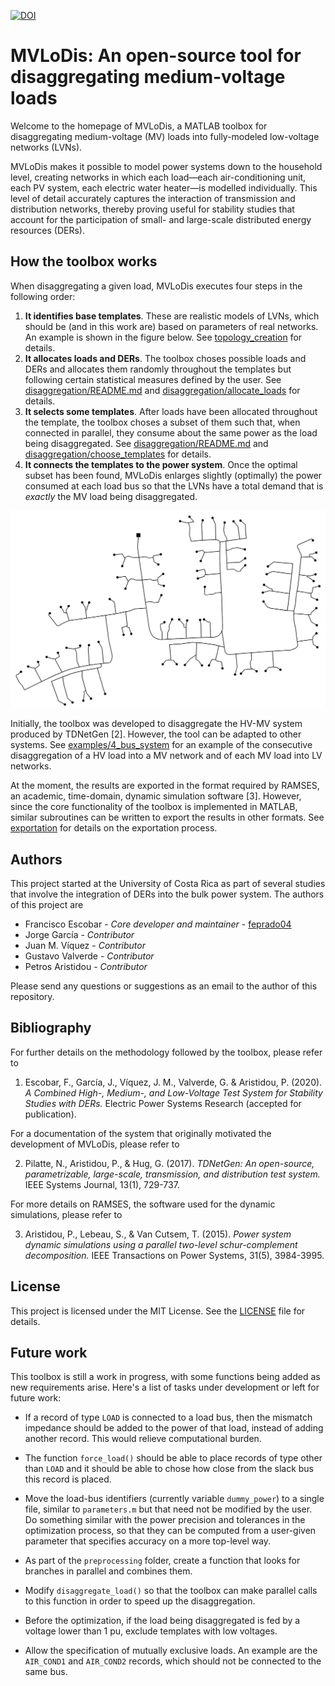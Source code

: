 [![DOI](https://zenodo.org/badge/DOI/10.5281/zenodo.3757338.svg)](https://doi.org/10.5281/zenodo.3757338)

# MVLoDis: An open-source tool for disaggregating medium-voltage loads

Welcome to the homepage of MVLoDis, a MATLAB toolbox for disaggregating
medium-voltage (MV) loads into fully-modeled low-voltage networks (LVNs).

MVLoDis makes it possible to model power systems down to the household level,
creating networks in which each load&mdash;each air-conditioning unit, each PV
system, each electric water heater&mdash;is modelled individually. This level of
detail accurately captures the interaction of transmission and distribution
networks, thereby proving useful for stability studies that account for the
participation of small- and large-scale distributed energy resources (DERs).

## How the toolbox works

When disaggregating a given load, MVLoDis executes four steps in the following order:
1. **It identifies base templates**. These are realistic models of LVNs, which
should be (and in this work are) based on parameters of real networks. An
example is shown in the figure below. See [topology_creation](topology_creation)
for details.
2. **It allocates loads and DERs**. The toolbox choses possible loads and DERs
and allocates them randomly throughout the templates but following certain
statistical measures defined by the user. See
[disaggregation/README.md](disaggregation/README.md) and
[disaggregation/allocate_loads](disaggregation/allocate_loads) for details.
3. **It selects some templates**. After loads have been allocated throughout the
template, the toolbox choses a subset of them such that, when connected in
parallel, they consume about the same power as the load being disaggregated. See
[disaggregation/README.md](disaggregation/README.md) and
[disaggregation/choose_templates](disaggregation/choose_templates) for details.
4. **It connects the templates to the power system**. Once the optimal subset
has been found, MVLoDis enlarges slightly (optimally) the power consumed at each
load bus so that the LVNs have a total demand that is *exactly* the MV load
being disaggregated.

![Template](topology_creation/example/LVN.png)

Initially, the toolbox was developed to disaggregate the HV-MV system produced
by TDNetGen [2]. However, the tool can be adapted to other systems. See
[examples/4_bus_system](examples/4_bus_system) for an example of the consecutive
disaggregation of a HV load into a MV network and of each MV load into LV
networks.

At the moment, the results are exported in the format required by RAMSES, an
academic, time-domain, dynamic simulation software [3]. However, since the core
functionality of the toolbox is implemented in MATLAB, similar subroutines can
be written to export the results in other formats. See
[exportation](exportation) for details on the exportation process.

## Authors

This project started at the University of Costa Rica as part of several studies
that involve the integration of DERs into the bulk power system. The authors of
this project are
* Francisco Escobar - *Core developer and maintainer* - [feprado04](https://gitlab.com/feprado04)
* Jorge García - *Contributor*
* Juan M. Víquez - *Contributor*
* Gustavo Valverde - *Contributor*
* Petros Aristidou - *Contributor*

Please send any questions or suggestions as an email to the author of this
repository.

## Bibliography

For further details on the methodology followed by the toolbox, please refer to

1. Escobar, F., García, J., Víquez, J. M., Valverde, G. & Aristidou, P.
(2020). *A Combined High-, Medium-, and Low-Voltage Test System for Stability
Studies with DERs.* Electric Power Systems Research (accepted for publication).

For a documentation of the system that originally motivated the development of
MVLoDis, please refer to

2. Pilatte, N., Aristidou, P., & Hug, G. (2017). *TDNetGen: An open-source,
parametrizable, large-scale, transmission, and distribution test system.* IEEE
Systems Journal, 13(1), 729-737.

For more details on RAMSES, the software used for the dynamic simulations,
please refer to

3. Aristidou, P., Lebeau, S., & Van Cutsem, T. (2015). *Power system dynamic
simulations using a parallel two-level schur-complement decomposition.* IEEE
Transactions on Power Systems, 31(5), 3984-3995.

## License

This project is licensed under the MIT License. See the
[LICENSE](LICENSE) file for details.

## Future work

This toolbox is still a work in progress, with some functions being added as new
requirements arise. Here's a list of tasks under development or left for future
work:

* If a record of type `LOAD` is connected to a load bus, then the mismatch
impedance should be added to the power of that load, instead of adding another
record. This would relieve computational burden.

* The function `force_load()` should be able to place records of type other than
`LOAD` and it should be able to chose how close from the slack bus this record
is placed.

* Move the load-bus identifiers (currently variable `dummy_power`) to a single
file, similar to `parameters.m` but that need not be modified by the user. Do
something similar with the power precision and tolerances in the optimization
process, so that they can be computed from a user-given parameter that
specifies accuracy on a more top-level way.

* As part of the `preprocessing` folder, create a function that looks for
branches in parallel and combines them.

* Modify `disaggregate_load()` so that the toolbox can make parallel calls to
this function in order to speed up the disaggregation.

* Before the optimization, if the load being disaggregated is fed by a voltage
lower than 1 pu, exclude templates with low voltages.

* Allow the specification of mutually exclusive loads. An example are the
`AIR_COND1` and `AIR_COND2` records, which should not be connected to the same
bus.
